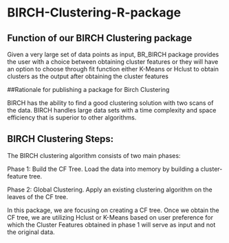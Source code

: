 # BIRCH-Clustering-R-package

## Function of our BIRCH Clustering package

Given a very large set of data points as input, BR_BIRCH package provides the user with a choice between obtaining cluster features  or they will have an option to choose through fit function either K-Means or Hclust to obtain clusters as the output after obtaining the cluster features

##Rationale for publishing a package for Birch Clustering

BIRCH has the ability to find a good clustering solution with two scans of the data. BIRCH handles large data sets with a time complexity and space efficiency that is superior to other algorithms.

## BIRCH Clustering Steps:

The BIRCH clustering algorithm consists of two main phases:

Phase 1: Build the CF Tree. Load the data into memory by building a cluster-feature tree.

Phase 2: Global Clustering. Apply an existing clustering algorithm on the leaves of the CF tree.

In this package, we are focusing on creating a CF tree. Once we obtain the CF tree, we are utilizing Hclust or K-Means based on user preference for which the Cluster Features obtained in phase 1 will serve as input and not the original data.
